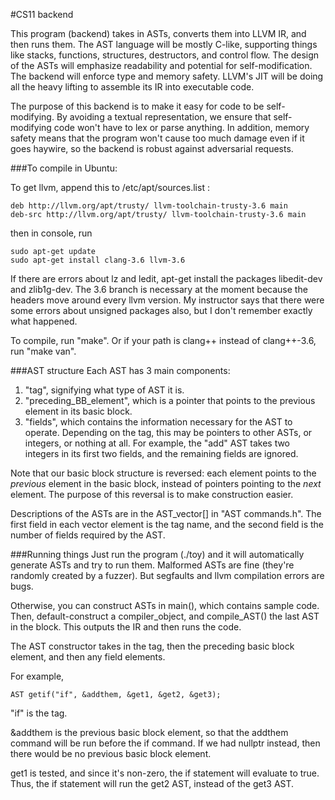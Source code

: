 #CS11 backend

This program (backend) takes in ASTs, converts them into LLVM IR, and then runs them. The AST language will be mostly C-like, supporting things like stacks, functions, structures, destructors, and control flow. The design of the ASTs will emphasize readability and potential for self-modification. The backend will enforce type and memory safety. LLVM's JIT will be doing all the heavy lifting to assemble its IR into executable code.

The purpose of this backend is to make it easy for code to be self-modifying. By avoiding a textual representation, we ensure that self-modifying code won't have to lex or parse anything. In addition, memory safety means that the program won't cause too much damage even if it goes haywire, so the backend is robust against adversarial requests.

###To compile in Ubuntu:

To get llvm, append this to /etc/apt/sources.list :
```
deb http://llvm.org/apt/trusty/ llvm-toolchain-trusty-3.6 main
deb-src http://llvm.org/apt/trusty/ llvm-toolchain-trusty-3.6 main
```

then in console, run
```
sudo apt-get update
sudo apt-get install clang-3.6 llvm-3.6
```

If there are errors about lz and ledit, apt-get install the packages libedit-dev and zlib1g-dev. The 3.6 branch is necessary at the moment because the headers move around every llvm version.
My instructor says that there were some errors about unsigned packages also, but I don't remember exactly what happened.

To compile, run "make". Or if your path is clang++ instead of clang++-3.6, run "make van".

###AST structure
Each AST has 3 main components:

1. "tag", signifying what type of AST it is.
2. "preceding_BB_element", which is a pointer that points to the previous element in its basic block.
3. "fields", which contains the information necessary for the AST to operate. Depending on the tag, this may be pointers to other ASTs, or integers, or nothing at all. For example, the "add" AST takes two integers in its first two fields, and the remaining fields are ignored.

Note that our basic block structure is reversed: each element points to the _previous_ element in the basic block, instead of pointers pointing to the _next_ element. The purpose of this reversal is to make construction easier.

Descriptions of the ASTs are in the AST_vector[] in "AST commands.h". The first field in each vector element is the tag name, and the second field is the number of fields required by the AST.

###Running things
Just run the program (./toy) and it will automatically generate ASTs and try to run them. Malformed ASTs are fine (they're randomly created by a fuzzer). But segfaults and llvm compilation errors are bugs.

Otherwise, you can construct ASTs in main(), which contains sample code. Then, default-construct a compiler_object, and compile_AST() the last AST in the block. This outputs the IR and then runs the code.

The AST constructor takes in the tag, then the preceding basic block element, and then any field elements.

For example,
```
AST getif("if", &addthem, &get1, &get2, &get3);
```

"if" is the tag.

&addthem is the previous basic block element, so that the addthem command will be run before the if command. If we had nullptr instead, then there would be no previous basic block element.

get1 is tested, and since it's non-zero, the if statement will evaluate to true. Thus, the if statement will run the get2 AST, instead of the get3 AST.
